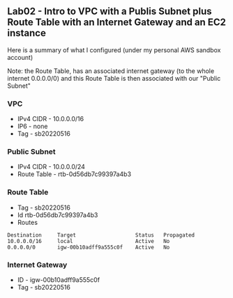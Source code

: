 ## Lab02 - Intro to VPC with a Publis Subnet plus Route Table with an Internet Gateway and an EC2 instance


Here is a summary of what I configured (under my personal AWS sandbox account)

Note: the Route Table, has an associated internet gateway (to the whole internet 0.0.0.0/0) and this Route Table is then associated with our "Public Subnet"

### VPC

* IPv4 CIDR - 10.0.0.0/16
* IP6 - none
* Tag - sb20220516

### Public Subnet

* IPv4 CIDR - 10.0.0.0/24
* Route Table - rtb-0d56db7c99397a4b3

### Route Table

* Tag - sb20220516
* Id rtb-0d56db7c99397a4b3
* Routes
```
Destination     Target                   Status   Propagated
10.0.0.0/16     local	                 Active	  No
0.0.0.0/0       igw-00b10adff9a555c0f	 Active   No
```

### Internet Gateway

* ID - igw-00b10adff9a555c0f
* Tag - sb20220516


